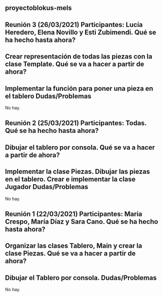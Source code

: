 ## proyectoblokus-mels

Reunión 3 (26/03/2021)
Participantes: Lucía Heredero, Elena Novillo y Esti Zubimendi.
Qué se ha hecho hasta ahora?
---
Crear representación de todas las piezas con la clase Template.
Qué se va a hacer a partir de ahora?
---
Implementar la función para poner una pieza en el tablero
Dudas/Problemas
---
No hay.

Reunión 2 (25/03/2021)
Participantes: Todas.
Qué se ha hecho hasta ahora?
---
Dibujar el tablero por consola.
Qué se va a hacer a partir de ahora?
---
Implementar la clase Piezas.
Dibujar las piezas en el tablero.
Crear e implementar la clase Jugador
Dudas/Problemas
---
No hay.

Reunión 1 (22/03/2021)
Participantes: María Crespo, María Díaz y Sara Cano.
Qué se ha hecho hasta ahora?
---
Organizar las clases Tablero, Main y crear la clase Piezas.
Qué se va a hacer a partir de ahora?
---
Dibujar el Tablero por consola.
Dudas/Problemas
---
No hay.
